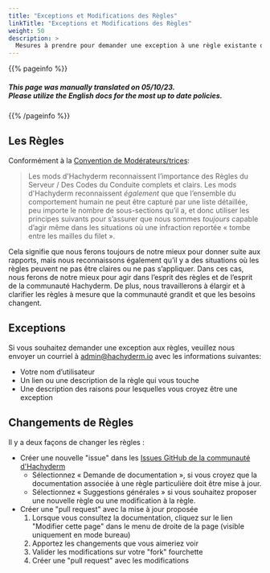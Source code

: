 ```yaml
---
title: "Exceptions et Modifications des Règles"
linkTitle: "Exceptions et Modifications des Règles"
weight: 50
description: >
  Mesures à prendre pour demander une exception à une règle existante ou un changement de règle.
---
```

{{% pageinfo %}}
<h5 class="text-center">This page was manually translated on 05/10/23. </br> Please utilize the English docs for the most up to date policies.</h5>
{{% /pageinfo %}}

## Les Règles

Conformément à la [Convention de Modérateurs/trices](./covenant):
>  Les mods d'Hachyderm reconnaissent l’importance des Règles du Serveur /
> Des Codes du Conduite complets et clairs. Les mods d'Hachyderm reconnaissent
> _également_ que que l’ensemble du comportement humain ne peut être
> capturé par une liste détaillée, peu importe le nombre de sous-sections qu’il a, et
> donc utiliser les principes suivants pour s’assurer que nous sommes
> _toujours_ capable d’agir même dans les situations où une
> infraction reportée « tombe entre les mailles du filet ».

Cela signifie que nous ferons toujours de notre mieux pour donner suite aux rapports, mais nous reconnaissons également qu’il y a des situations où les règles peuvent ne pas être claires ou ne pas s’appliquer. Dans ces cas, nous ferons de notre mieux pour agir dans l’esprit des règles et de l’esprit de la communauté Hachyderm. De plus, nous travaillerons à élargir et à clarifier les règles à mesure que la communauté grandit et que les besoins changent.

## Exceptions

Si vous souhaitez demander une exception aux règles, veuillez nous envoyer un courriel à [admin@hachyderm.io](mailto:admin@hachyderm.io) avec les informations suivantes:
- Votre nom d’utilisateur
- Un lien ou une description de la règle qui vous touche
- Une description des raisons pour lesquelles vous croyez être une exception
## Changements de Règles

Il y a deux façons de changer les règles :

- Créer une nouvelle "issue" dans les [Issues GitHub de la communauté d'Hachyderm](https://github.com/hachyderm/community/issues/new/choose)
  - Sélectionnez « Demande de documentation », si vous croyez que la documentation associée à une règle particulière doit être mise à jour.
  - Sélectionnez « Suggestions générales » si vous souhaitez proposer une nouvelle règle ou une modification à la règle.
- Créer une "pull request" avec la mise à jour proposée
  1. Lorsque vous consultez la documentation, cliquez sur le lien "Modifier cette page" dans le menu de droite de la page (visible uniquement en mode bureau)
  1. Apportez les changements que vous aimeriez voir
  1. Valider les modifications sur votre "fork" fourchette
  1. Créer une "pull request" avec les modifications

